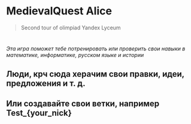 # MedievalQuest Alice
> Second tour of olimpiad Yandex Lyceum
#
*Эта игра поможет тебе потренировать или проверить свои навыки в математике, информатике, русском языке и истории*

## Люди, крч сюда херачим свои правки, идеи, предложения и т. д.
## Или создавайте свои ветки, например Test_{your_nick}
